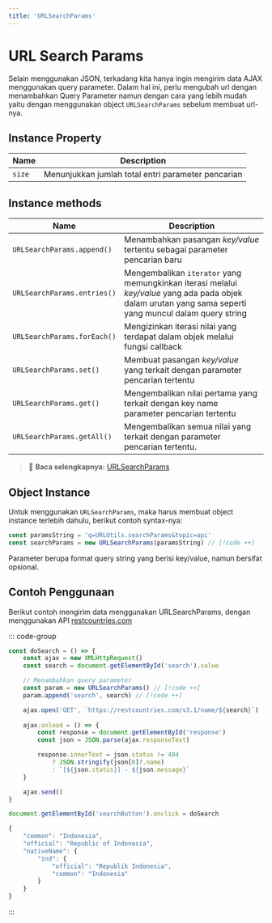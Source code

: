 ```yaml
---
title: 'URLSearchParams'
---
```


# URL Search Params

Selain menggunakan JSON, terkadang kita hanya ingin mengirim data AJAX menggunakan query parameter. Dalam hal ini, perlu mengubah url dengan menambahkan Query Parameter namun dengan cara yang lebih mudah yaitu dengan menggunakan object `URLSearchParams` sebelum membuat url-nya.

## Instance Property
| Name | Description |
| ---- | ----------- |
| `size` | Menunjukkan jumlah total entri parameter pencarian |

## Instance methods
| Name | Description |
| ------ | --------- |
| `URLSearchParams.append()` | Menambahkan pasangan _key/value_ tertentu sebagai parameter pencarian baru |
| `URLSearchParams.entries()` | Mengembalikan `iterator` yang memungkinkan iterasi melalui _key/value_ yang ada pada objek dalam urutan yang sama seperti yang muncul dalam query string |
| `URLSearchParams.forEach()` | Mengizinkan iterasi nilai yang terdapat dalam objek melalui fungsi callback |
| `URLSearchParams.set()` | Membuat pasangan _key/value_ yang terkait dengan parameter pencarian tertentu |
| `URLSearchParams.get()` | Mengembalikan nilai pertama yang terkait dengan key name parameter pencarian tertentu |
| `URLSearchParams.getAll()` | Mengembalikan semua nilai yang terkait dengan parameter pencarian tertentu. |

> :memo: **Baca selengkapnya:** [URLSearchParams](https://developer.mozilla.org/en-US/docs/Web/API/URLSearchParams)

## Object Instance

Untuk menggunakan `URLSearchParams`, maka harus membuat object instance terlebih dahulu, berikut contoh syntax-nya:
```js
const paramsString = 'q=URLUtils.searchParams&topic=api'
const searchParams = new URLSearchParams(paramsString) // [!code ++]
```
Parameter berupa format query string yang berisi key/value, namun bersifat opsional.

## Contoh Penggunaan

Berikut contoh mengirim data menggunakan URLSearchParams, dengan menggunakan API [restcountries.com](https://restcountries.com/)

::: code-group
```js [Code]
const doSearch = () => {
	const ajax = new XMLHttpRequest()
	const search = document.getElementById('search').value

	// Menambahkan query parameter
	const param = new URLSearchParams() // [!code ++]
	param.append('search', search) // [!code ++]

	ajax.open('GET', `https://restcountries.com/v3.1/name/${search}`)
	
	ajax.onload = () => {
		const response = document.getElementById('response')
		const json = JSON.parse(ajax.responseText)

		response.innerText = json.status != 404 
			? JSON.stringify(json[0]?.name)
			: `[${json.status}] - ${json.message}`
	}

	ajax.send()
}

document.getElementById('searchButton').onclick = doSearch
```

```js [Response]
{
	"common": "Indonesia",
	"official": "Republic of Indonesia",
	"nativeName": {
		"ind": {
			"official": "Republik Indonesia",
			"common": "Indonesia"
		}
	}
}
```
:::